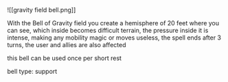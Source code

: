 ![[gravity field bell.png]]

With the Bell of Gravity field you create a hemisphere of 20 feet where you can see, which inside becomes difficult terrain, the pressure inside it is intense, making any mobility magic or moves useless, the spell ends after 3 turns, the user and allies are also affected

this bell can be used once per short rest

bell type: support